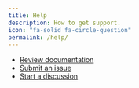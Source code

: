 ```yaml
---
title: Help
description: How to get support.
icon: "fa-solid fa-circle-question"
permalink: /help/
---
```


* [Review documentation](https://scangov.org/docs)
* [Submit an issue](https://github.com/civichackingagency/scangov/issues/new/choose)
* [Start a discussion](https://github.com/civichackingagency/scangov/discussions)